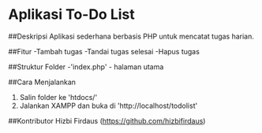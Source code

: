 # Aplikasi To-Do List

##Deskripsi
Aplikasi sederhana berbasis PHP untuk mencatat tugas harian.

##Fitur
-Tambah tugas
-Tandai tugas selesai
-Hapus tugas

##Struktur Folder
-'index.php' - halaman utama

##Cara Menjalankan
1. Salin folder ke 'htdocs/'
2. Jalankan XAMPP dan buka di 'http://localhost/todolist'

##Kontributor
Hizbi Firdaus (https://github.com/hizbifirdaus)
